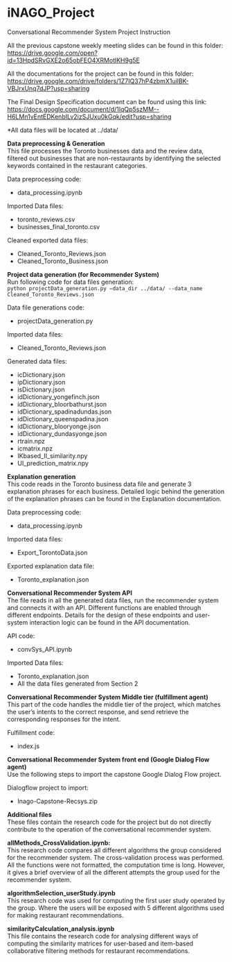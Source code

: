 # iNAGO_Project

Conversational Recommender System Project Instruction

All the previous capstone weekly meeting slides can be found in this folder: https://drive.google.com/open?id=13HpdSRvGXE2o65obFEO4XRMotlKH9g5E

All the documentations for the project can be found in this folder:
https://drive.google.com/drive/folders/1Z7IQ37hP4zbmX1uilBK-VBJrxUnq7dJP?usp=sharing

The Final Design Specification document can be found using this link: https://docs.google.com/document/d/1IqQp5szMM--H6LMn1vEntEDKenbILv2izSJUxu0kGqk/edit?usp=sharing

*All data files will be located at  ../data/

<b>Data preprocessing & Generation</b>
<br>This file processes the Toronto businesses data and the review data, filtered out businesses that are non-restaurants by identifying the selected keywords contained in the restaurant categories. 

Data preprocessing code: 
- data_processing.ipynb

Imported Data files:
- toronto_reviews.csv
- businesses_final_toronto.csv

Cleaned exported data files:
- Cleaned_Toronto_Reviews.json
- Cleaned_Toronto_Business.json

<b>Project data generation (for Recommender System)</b>
<br>Run following code for data files generation:
<br>`python projectData_generation.py –data_dir ../data/ --data_name Cleaned_Toronto_Reviews.json`

Data file generations code: 
- projectData_generation.py

Imported data files:
- Cleaned_Toronto_Reviews.json

Generated data files:
- icDictionary.json
- ipDictionary.json
- isDictionary.json
- idDictionary_yongefinch.json
- idDictionary_bloorbathurst.json
- idDictionary_spadinadundas.json
- idDictionary_queenspadina.json
- idDictionary_blooryonge.json
- idDictionary_dundasyonge.json
- rtrain.npz
- icmatrix.npz
- IKbased_II_similarity.npy
- UI_prediction_matrix.npy

<b>Explanation generation</b>
<br>This code reads in the Toronto business data file and generate 3 explanation phrases for each business. Detailed logic behind the generation of the explanation phrases can be found in the Explanation documentation. 

Data preprocessing code: 
- data_processing.ipynb

Imported data files:
- Export_TorontoData.json

Exported explanation data file:
- Toronto_explanation.json

<b>Conversational Recommender System API</b>
<br>The file reads in all the generated data files, run the recommender system and connects it with an API. Different functions are enabled through different endpoints. Details for the design of these endpoints and user-system interaction logic can be found in the API documentation. 

API code: 
- convSys_API.ipynb

Imported Data files:
- Toronto_explanation.json
- All the data files generated from Section 2
 
<b>Conversational Recommender System Middle tier (fulfillment agent)</b>
<br>This part of the code handles the middle tier of the project, which matches the user’s intents to the correct response, and send retrieve the corresponding responses for the intent. 
 
Fulfillment code: 
- index.js

<b>Conversational Recommender System front end (Google Dialog Flow agent)</b>
<br>Use the following steps to import the capstone Google Dialog Flow project. 

Dialogflow project to import:
- Inago-Capstone-Recsys.zip

<b>Additional files</b>
<br>These files contain the research code for the project but do not directly contribute to the operation of the conversational recommender system. 

<b>allMethods_CrossValidation.ipynb:</b>
<br> This research code compares all different algorithms the group considered for the recommender system. The cross-validation process was performed. All the functions were not formatted, the computation time is long. However, it gives a brief overview of all the different attempts the group used for the recommender system. 

<b>algorithmSelection_userStudy.ipynb</b>
<br> This research code was used for computing the first user study operated by the group. Where the users will be exposed with 5 different algorithms used for making restaurant recommendations. 

<b>similarityCalculation_analysis.ipynb</b>
<br> This file contains the research code for analysing different ways of computing the similarity matrices for user-based and item-based collaborative filtering methods for restaurant recommendations. 
